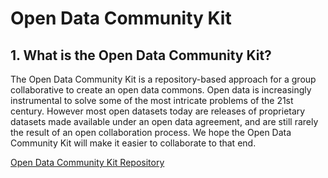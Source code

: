 # Open Data Community Kit

## 1. What is the Open Data Community Kit?

The Open Data Community Kit is a repository-based approach for a group collaborative to create an open data commons.
Open data is increasingly instrumental to solve some of the most intricate problems of the 21st century. However most open datasets today are releases of proprietary datasets made available under an open data agreement, and are still rarely the result of an open collaboration process. We hope the Open Data Community Kit will make it easier to collaborate to that end.

[Open Data Community Kit Repository](https://github.com/microsoft/Open_Data_Community_kit)

